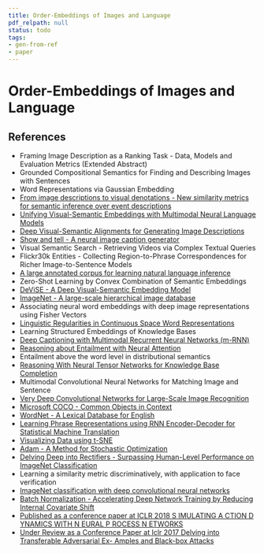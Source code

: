 ```yaml
---
title: Order-Embeddings of Images and Language
pdf_relpath: null
status: todo
tags:
- gen-from-ref
- paper
---
```


# Order-Embeddings of Images and Language

## References

- Framing Image Description as a Ranking Task - Data, Models and Evaluation Metrics (Extended Abstract)
- Grounded Compositional Semantics for Finding and Describing Images with Sentences
- Word Representations via Gaussian Embedding
- [From image descriptions to visual denotations - New similarity metrics for semantic inference over event descriptions](./from-image-descriptions-to-visual-denotations-new-similarity-metrics-for-semantic-inference-over-event-descriptions.md)
- [Unifying Visual-Semantic Embeddings with Multimodal Neural Language Models](./unifying-visual-semantic-embeddings-with-multimodal-neural-language-models.md)
- [Deep Visual-Semantic Alignments for Generating Image Descriptions](./deep-visual-semantic-alignments-for-generating-image-descriptions.md)
- [Show and tell - A neural image caption generator](./show-and-tell-a-neural-image-caption-generator.md)
- Visual Semantic Search - Retrieving Videos via Complex Textual Queries
- Flickr30k Entities - Collecting Region-to-Phrase Correspondences for Richer Image-to-Sentence Models
- [A large annotated corpus for learning natural language inference](./a-large-annotated-corpus-for-learning-natural-language-inference.md)
- Zero-Shot Learning by Convex Combination of Semantic Embeddings
- [DeViSE - A Deep Visual-Semantic Embedding Model](./devise-a-deep-visual-semantic-embedding-model.md)
- [ImageNet - A large-scale hierarchical image database](./imagenet-a-large-scale-hierarchical-image-database.md)
- Associating neural word embeddings with deep image representations using Fisher Vectors
- [Linguistic Regularities in Continuous Space Word Representations](./linguistic-regularities-in-continuous-space-word-representations.md)
- Learning Structured Embeddings of Knowledge Bases
- [Deep Captioning with Multimodal Recurrent Neural Networks (m-RNN)](./deep-captioning-with-multimodal-recurrent-neural-networks-m-rnn.md)
- [Reasoning about Entailment with Neural Attention](./reasoning-about-entailment-with-neural-attention.md)
- Entailment above the word level in distributional semantics
- [Reasoning With Neural Tensor Networks for Knowledge Base Completion](./reasoning-with-neural-tensor-networks-for-knowledge-base-completion.md)
- Multimodal Convolutional Neural Networks for Matching Image and Sentence
- [Very Deep Convolutional Networks for Large-Scale Image Recognition](./very-deep-convolutional-networks-for-large-scale-image-recognition.md)
- [Microsoft COCO - Common Objects in Context](./microsoft-coco-common-objects-in-context.md)
- [WordNet - A Lexical Database for English](./wordnet-a-lexical-database-for-english.md)
- [Learning Phrase Representations using RNN Encoder-Decoder for Statistical Machine Translation](./learning-phrase-representations-using-rnn-encoder-decoder-for-statistical-machine-translation.md)
- [Visualizing Data using t-SNE](./visualizing-data-using-t-sne.md)
- [Adam - A Method for Stochastic Optimization](./adam-a-method-for-stochastic-optimization.md)
- [Delving Deep into Rectifiers - Surpassing Human-Level Performance on ImageNet Classification](./delving-deep-into-rectifiers-surpassing-human-level-performance-on-imagenet-classification.md)
- Learning a similarity metric discriminatively, with application to face verification
- [ImageNet classification with deep convolutional neural networks](./imagenet-classification-with-deep-convolutional-neural-networks.md)
- [Batch Normalization - Accelerating Deep Network Training by Reducing Internal Covariate Shift](./batch-normalization-accelerating-deep-network-training-by-reducing-internal-covariate-shift.md)
- [Published as a conference paper at ICLR 2018 S IMULATING A CTION D YNAMICS WITH N EURAL P ROCESS N ETWORKS](./published-as-a-conference-paper-at-iclr-2018-s-imulating-a-ction-d-ynamics-with-n-eural-p-rocess-n-etworks.md)
- [Under Review as a Conference Paper at Iclr 2017 Delving into Transferable Adversarial Ex- Amples and Black-box Attacks](./under-review-as-a-conference-paper-at-iclr-2017-delving-into-transferable-adversarial-ex-amples-and-black-box-attacks.md)
